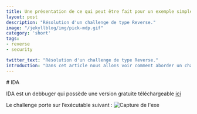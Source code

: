 ```yaml
---
title: Une présentation de ce qui peut être fait pour un exemple simple de reverse.
layout: post
description: "Résolution d'un challenge de type Reverse."
image: "/jekyllblog/img/pick-mdp.gif"
category: 'short'
tags:
- reverse
- security

twitter_text: "Résolution d'un challenge de type Reverse."
introduction: "Dans cet article nous allons voir comment aborder un challenge de type Reverse en analysant un .exe avec IDA."
---
```


# IDA

IDA est un debbuger qui possède une version gratuite téléchargeable [ici](https://www.hex-rays.com/products/ida/support/download_freeware.shtml)

Le challenge porte sur l’exécutable suivant :
![Capture de l'exe](/jekyllblog/img/Chall/app-ida-exe.png)
